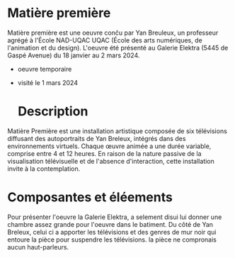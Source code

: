 # Matière première

Matière première est une oeuvre conĉu par Yan Breuleux, un professeur agrégé à l'École NAD-UQAC UQAC (École des arts numériques, de l'animation et du design). L'oeuvre  été présenté au Galerie Elektra (5445 de Gaspé Avenue) du 18 janvier au 2 mars 2024.

- oeuvre temporaire
- visité le 1 mars 2024

  # Description

 Matière Première est une installation artistique composée de six télévisions diffusant des autoportraits de Yan Breleux, intégrés dans des environnements virtuels. Chaque œuvre animée a une durée variable, comprise entre 4 et 12 heures. En raison de la nature passive de la visualisation télévisuelle et de l'absence d'interaction, cette installation invite à la contemplation.

 # Composantes et éléements

 Pour présenter l'oeuvre la Galerie Elektra, a selement disui lui donner une chambre  assez grande pour l'oeuvre dans le batiment. Du côté de Yan Breleux, celui ci a apporter les télévisions et des genres de mur noir qui entoure la pièce pour suspendre les télévisions. la pièce ne compronais aucun haut-parleurs. 
 
  
